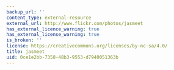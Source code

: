 ```yaml
---
backup_url: ''
content_type: external-resource
external_url: http://www.flickr.com/photos/jasmeet
has_external_licence_warning: true
has_external_license_warning: true
is_broken: ''
license: https://creativecommons.org/licenses/by-nc-sa/4.0/
title: jasmeet
uid: 0ce1e2bb-7358-48b3-9553-d7940051363b
---
```

